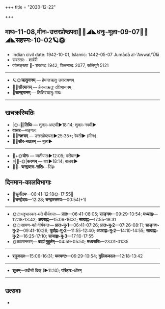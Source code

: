 +++
title = "2020-12-22"

+++
## माघः-11-08,मीनः-उत्तरप्रोष्ठपदा🌛🌌◢◣धनुः-मूला-09-07🌌🌞◢◣सहस्यः-10-02🪐🌞
- Indian civil date: 1942-10-01, Islamic: 1442-05-07 Jumādā al-ʾAwwal/ʾŪlā
- संवत्सरः - शार्वरी
- वर्षसङ्ख्या 🌛- शकाब्दः 1942, विक्रमाब्दः 2077, कलियुगे 5121
___________________
- 🪐🌞**ऋतुमानम्** — हेमन्तऋतुः उत्तरायणम्
- 🌌🌞**सौरमानम्** — हेमन्तऋतुः दक्षिणायनम्
- 🌛**चान्द्रमानम्** — शिशिरऋतुः माघः
___________________


## खचक्रस्थितिः
- |🌞-🌛|**तिथिः** — शुक्ल-अष्टमी►18:14; शुक्ल-नवमी►  
- **वासरः**—मङ्गलः  
- 🌌🌛**नक्षत्रम्** — उत्तरप्रोष्ठपदा►25:35*; रेवती► (मीनः)  
- 🌌🌞**सौर-नक्षत्रम्** — मूला►  
___________________
- 🌛+🌞**योगः** — व्यतीपातः►12:05; वरीयान्►  
- २|🌛-🌞|**करणम्** — बवः►18:14; बालवः►  
- 🌌🌛- **चन्द्राष्टम-राशिः**—सिंहः  


## दिनमान-कालविभागाः
- 🌅**सूर्योदयः**—06:41-12:18🌞️-17:55🌇  
- 🌛**चन्द्रोदयः**—12:28; **चन्द्रास्तमयः**—00:54(+1)  
___________________
- 🌞⚝भट्टभास्कर-मते वीर्यवन्तः— **प्रातः**—06:41-08:05; **साङ्गवः**—09:29-10:54; **मध्याह्नः**—12:18-13:42; **अपराह्णः**—15:06-16:31; **सायाह्नः**—17:55-19:31  
- 🌞⚝सायण-मते वीर्यवन्तः— **प्रातः-मु॰1**—06:41-07:26; **प्रातः-मु॰2**—07:26-08:11; **साङ्गवः-मु॰2**—09:41-10:26; **पूर्वाह्णः-मु॰2**—11:55-12:40; **अपराह्णः-मु॰2**—14:10-14:55; **सायाह्णः-मु॰2**—16:25-17:10; **सायाह्णः-मु॰3**—17:10-17:55  
- 🌞कालान्तरम्— **ब्राह्मं मुहूर्तम्**—04:59-05:50; **मध्यरात्रिः**—23:01-01:35  
___________________
- **राहुकालः**—15:06-16:31; **यमघण्टः**—09:29-10:54; **गुलिककालः**—12:18-13:42  
___________________
- **शूलम्**—उदीची दिक् (►11:10); **परिहारः**–क्षीरम्  
___________________

## उत्सवाः
- 
